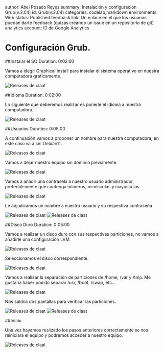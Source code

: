 author: Abel Posado Reyes
summary: Instalación y configuración Grub(v.2.04)
id: Grub(v.2.04)
categories: codelab,markdown
environments: Web
status: Published
feedback link: Un enlace en el que los usuarios puedan darte feedback (quizás creando un issue en un repositorio de git)
analytics account: ID de Google Analytics
# Configuración Grub.

##Instalar el SO
Duration: 0:02:00

Vamos a elegir Graphical install para instalar el sistema operativo en nuestra computadora graficamente.

![Releases de claat](img/5.1.png)

##Idioma
Duration: 0:02:00

Lo siguiente que deberemos realizar es ponerle el idioma a nuestra computadora.

![Releases de claat](img/5.2.png)

##Usuarios
Duration: 0:05:00

A continuación vamos a proponer un nombre para nuestra computadora, en este caso va a ser Debian11.

![Releases de claat](img/5.3.png)

Vamos a dejar nuestro equipo sin dominio previamente.

![Releases de claat](img/5.4.png)

Vamos a añadir una contrasela a nuestro usuario administrador, preferiblemente que contenga números, minúsculas y mayúsculas.

![Releases de claat](img/5.5.png)

Le adjudicamos un nombre a nuestro usuario y su respectiva contraseña

![Releases de claat](img/5.6.png)
![Releases de claat](img/5.7.png)

##Disco Duro
Duration: 0:05:00

Vamos a realizar un disco duro con sus respectivas particiones, no vamos a añadirle una configuración LVM.

![Releases de claat](img/5.8.png)

Seleccionamos el disco correspondiente.

![Releases de claat](img/5.9.png)

Vamos a realizar la separación de particiones de /home, /var y /tmp. Me gustaría haber podido separar /usr, /boot, /swap, etc...

![Releases de claat](img/5.10.png)

Nos saldría dos pantallas para verificar las particiones.

![Releases de claat](img/5.11.png)
![Releases de claat](img/5.12.png)

##Inicio

Una vez hayamos realizado los pasos anteriores correctamente se nos reiniciara el equipo y podremos acceder a nuestro equipo.

![Releases de claat](img/5.13.png)